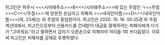피고인은 파주시 <<<시아래주소>>>B<<</시아래주소>>>에 있는 주점인 ‘<<<주점>>>C<<</주점>>>'에 방문한 손님이고 피해자 <<<내국인이름>>>D<<</내국인이름>>>(여, 23세)는 위 주점의 종업원이다.
피고인은 2020. 10. 16. 00:25경 위 주점 계산대에서, 피고인으로부터 신용카드를 건네받아 대금을 결제하려는 피해자에게 다가가 "고마워요."라고 말하면서 갑자기 오른손으로 피해자의 허리를 1회 쓰다듬었다.
이로써 피고인은 피해자를 강제로 추행하였다.
